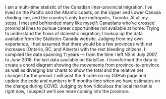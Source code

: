 I am a multi-time statistic of the Canadian inter-provincial migration. I’ve lived on the Pacific and the Atlantic coasts,
on the Upper and Lower Canada dividing line, and the country’s only true metropolis, Toronto. At all my stops,
I met and befriended many like myself: Canadians who’ve crossed provincial lines to pursue career opportunities not available at home.
Trying to understand the flows of domestic migration, I lookup up the data available from the Statistics Canada website. Judging from my own experience,
I had assumed that there would be a few provinces with net increases (Ontario, BC, and Alberta) with the rest bleeding citizens.
I compiled the data spanning 11 years — from the time I left NS in July 2007, to June 2018, the last data available on StatsCan.
I transformed the data to create a chord diagram showing the movements from province-to-province as well as diverging bar charts to show the total 
and the relative net changes for the period. I will post the R code on my GitHub page and update the code and numbers in 6 months time when we have estimates on the change during 
COVID. Judging by how ridiculous the local market is right now, I suspect we'll see more coming into the province.


